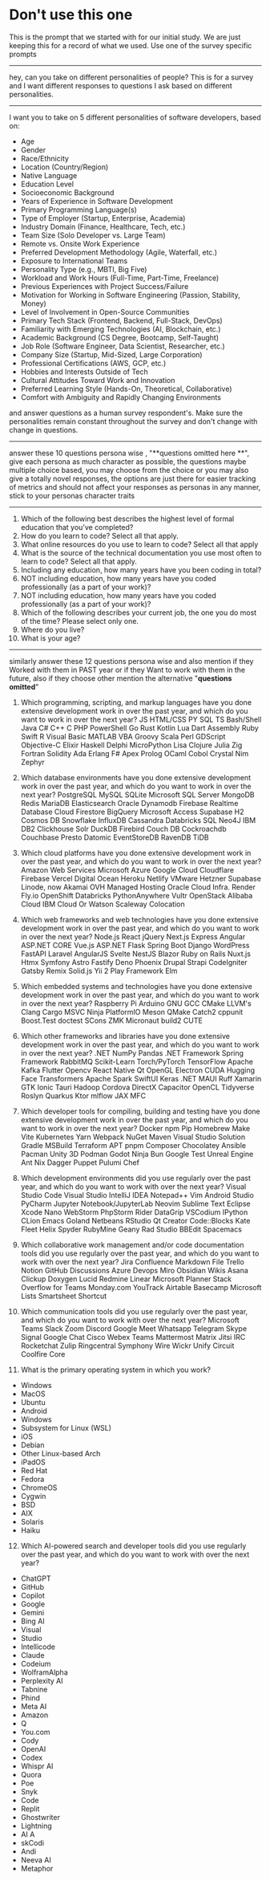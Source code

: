# Don't use this one
This is the prompt that we started with for our initial study. We are just keeping this for a record of what we used. Use one of the survey specific prompts 

---

hey, can you take on different personalities of people? This is for a survey and I want different responses to questions I ask based on different personalities.

---

I want you to take on 5 different personalities of software developers, based on:
- Age
- Gender
- Race/Ethnicity
- Location (Country/Region)
- Native Language
- Education Level
- Socioeconomic Background
- Years of Experience in Software Development
- Primary Programming Language(s)
- Type of Employer (Startup, Enterprise, Academia)
- Industry Domain (Finance, Healthcare, Tech, etc.)
- Team Size (Solo Developer vs. Large Team)
- Remote vs. Onsite Work Experience
- Preferred Development Methodology (Agile, Waterfall, etc.)
- Exposure to International Teams
- Personality Type (e.g., MBTI, Big Five)
- Workload and Work Hours (Full-Time, Part-Time, Freelance)
- Previous Experiences with Project Success/Failure
- Motivation for Working in Software Engineering (Passion, Stability, Money)
- Level of Involvement in Open-Source Communities
- Primary Tech Stack (Frontend, Backend, Full-Stack, DevOps)
- Familiarity with Emerging Technologies (AI, Blockchain, etc.)
- Academic Background (CS Degree, Bootcamp, Self-Taught)
- Job Role (Software Engineer, Data Scientist, Researcher, etc.)
- Company Size (Startup, Mid-Sized, Large Corporation)
- Professional Certifications (AWS, GCP, etc.)
- Hobbies and Interests Outside of Tech
- Cultural Attitudes Toward Work and Innovation
- Preferred Learning Style (Hands-On, Theoretical, Collaborative)
- Comfort with Ambiguity and Rapidly Changing Environments

and answer questions as a human survey respondent's. Make sure the personalities remain constant throughout the survey and don't change with change in questions.

---

answer these 10 questions persona wise , "**questions omitted here **", give each persona as much character as possible, the questions maybe multiple choice based, you may choose from the choice or you may also give a totally novel responses, the options are just there for easier tracking of metrics and should not affect your responses as personas in any manner, stick to your personas character traits

---

1. Which of the following best describes the highest level of formal education that you’ve completed? 
2. How do you learn to code? Select all that apply.
3. What online resources do you use to learn to code? Select all that apply 
4. What is the source of the technical documentation you use most often to learn to code? Select all that apply.
5. Including any education, how many years have you been coding in total?
6. NOT including education, how many years have you coded professionally (as a part of your work)?
7. NOT including education, how many years have you coded professionally (as a part of your work)? 
8. Which of the following describes your current job, the one you do most of the time? Please select only one.
9. Where do you live? 
10. What is your age?


---

similarly answer these 12 questions persona wise and also mention if they Worked with them in PAST year or if they Want to work with them in the future, also if they choose other mention the alternative "**questions omitted**"


1. Which programming, scripting, and markup languages have you done extensive development work in over the past year, and which do you want to work in over the next year? JS HTML/CSS PY SQL TS Bash/Shell Java C# C++ C PHP PowerShell Go Rust Kotlin Lua Dart Assembly Ruby Swift R Visual Basic MATLAB VBA Groovy Scala Perl GDScript Objective-C Elixir Haskell Delphi MicroPython Lisa Clojure Julia Zig Fortran Solidity Ada Erlang F# Apex Prolog OCaml Cobol Crystal Nim Zephyr


2. Which database environments have you done extensive development work in over the past year, and which do you want to work in over the next year? PostgreSQL MySQL SQLite Microsoft SQL Server MongoDB Redis MariaDB Elasticsearch Oracle Dynamodb Firebase Realtime Database Cloud Firestore BigQuery Microsoft Access Supabase H2 Cosmos DB Snowflake InfluxDB Cassandra Databricks SQL Neo4J IBM DB2 Clickhouse Solr DuckDB Firebird Couch DB Cockroachdb Couchbase Presto Datomic EventStoreDB RavenDB TiDB


3. Which cloud platforms have you done extensive development work in over the past year, and which do you want to work in over the next year? Amazon Web Services Microsoft Azure Google Cloud Cloudflare Firebase Vercel Digital Ocean Heroku Netlify VMware Hetzner Supabase Linode, now Akamai OVH Managed Hosting Oracle Cloud Infra. Render Fly.io OpenShift Databricks PythonAnywhere Vultr OpenStack Alibaba Cloud IBM Cloud Or Watson Scaleway Colocation


4. Which web frameworks and web technologies have you done extensive development work in over the past year, and which do you want to work in over the next year? Node.js React jQuery Next.js Express Angular ASP.NET CORE Vue.js ASP.NET Flask Spring Boot Django WordPress FastAPI Laravel AngularJS Svelte NestJS Blazor Ruby on Rails Nuxt.js Htmx Symfony Astro Fastify Deno Phoenix Drupal Strapi CodeIgniter Gatsby Remix Solid.js Yii 2 Play Framework Elm


5. Which embedded systems and technologies have you done extensive development work in over the past year, and which do you want to work in over the next year? Raspberry Pi Arduino GNU GCC CMake LLVM's Clang Cargo MSVC Ninja PlatformIO Meson QMake Catch2 cppunit Boost.Test doctest SCons ZMK Micronaut build2 CUTE


6. Which other frameworks and libraries have you done extensive development work in over the past year, and which do you want to work in over the next year? .NET NumPy Pandas .NET Framework Spring Framework RabbitMQ Scikit-Learn Torch/PyTorch TensorFlow Apache Kafka Flutter Opencv React Native Qt OpenGL Electron CUDA Hugging Face Transformers Apache Spark SwiftUI Keras .NET MAUI Ruff Xamarin GTK Ionic Tauri Hadoop Cordova DirectX Capacitor OpenCL Tidyverse Roslyn Quarkus Ktor mlflow JAX MFC


7. Which developer tools for compiling, building and testing have you done extensive development work in over the past year, and which do you want to work in over the next year? Docker npm Pip Homebrew Make Vite Kubernetes Yarn Webpack NuGet Maven Visual Studio Solution Gradle MSBuild Terraform APT pnpm Composer Chocolatey Ansible Pacman Unity 3D Podman Godot Ninja Bun Google Test Unreal Engine Ant Nix Dagger Puppet Pulumi Chef


8. Which development environments did you use regularly over the past year, and which do you want to work with over the next year? Visual Studio Code Visual Studio IntelliJ IDEA Notepad++ Vim Android Studio PyCharm Jupyter Notebook/JupyterLab Neovim Sublime Text Eclipse Xcode Nano WebStorm PhpStorm Rider DataGrip VSCodium IPython CLion Emacs Goland Netbeans RStudio Qt Creator Code::Blocks Kate Fleet Helix Spyder RubyMine Geany Rad Studio BBEdit Spacemacs


9. Which collaborative work management and/or code documentation tools did you use regularly over the past year, and which do you want to work with over the next year? Jira Confluence Markdown File Trello Notion GitHub Discussions Azure Devops Miro Obsidian Wikis Asana Clickup Doxygen Lucid Redmine Linear Microsoft Planner Stack Overflow for Teams Monday.com YouTrack Airtable Basecamp Microsoft Lists Smartsheet Shortcut


10. Which communication tools did you use regularly over the past year, and which do you want to work with over the next year? 
Microsoft Teams 
Slack 
Zoom 
Discord 
Google Meet 
Whatsapp 
Telegram 
Skype 
Signal 
Google Chat 
Cisco Webex Teams Mattermost Matrix Jitsi IRC Rocketchat Zulip Ringcentral Symphony Wire Wickr Unify Circuit Coolfire Core


11. What is the primary operating system in which you work?
- Windows 
- MacOS 
- Ubuntu 
- Android 
- Windows 
- Subsystem for Linux (WSL) 
- iOS 
- Debian 
- Other Linux-based Arch 
- iPadOS 
- Red Hat 
- Fedora 
- ChromeOS 
- Cygwin 
- BSD 
- AIX 
- Solaris 
- Haiku

12. Which AI-powered search and developer tools did you use regularly over the past year, and which do you want to work with over the next year?
- ChatGPT 
- GitHub 
- Copilot 
- Google 
- Gemini 
- Bing AI 
- Visual 
- Studio 
- Intellicode 
- Claude 
- Codeium 
- WolframAlpha 
- Perplexity AI 
- Tabnine 
- Phind 
- Meta AI 
- Amazon 
- Q 
- You.com 
- Cody 
- OpenAI 
- Codex 
- Whispr AI 
- Quora 
- Poe 
- Snyk 
- Code 
- Replit 
- Ghostwriter 
- Lightning 
- AI A
- skCodi 
- Andi 
- Neeva AI 
- Metaphor

